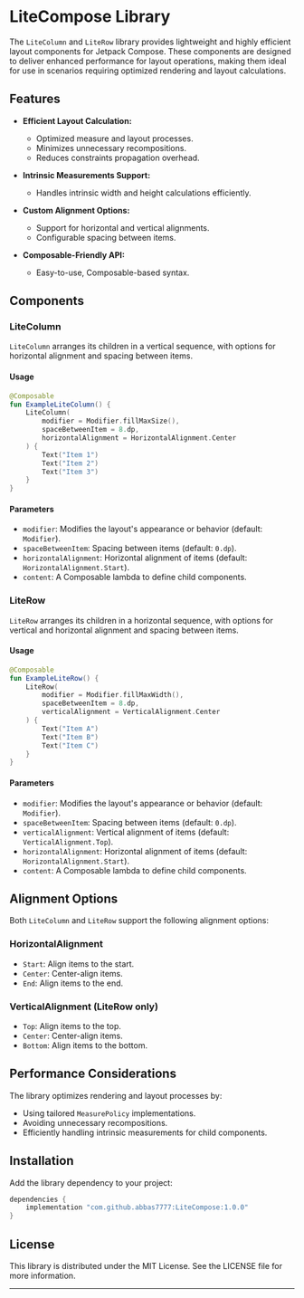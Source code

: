 # LiteCompose Library

The `LiteColumn` and `LiteRow` library provides lightweight and highly efficient layout components for Jetpack Compose. These components are designed to deliver enhanced performance for layout operations, making them ideal for use in scenarios requiring optimized rendering and layout calculations.

## Features

- **Efficient Layout Calculation:**
  - Optimized measure and layout processes.
  - Minimizes unnecessary recompositions.
  - Reduces constraints propagation overhead.

- **Intrinsic Measurements Support:**
  - Handles intrinsic width and height calculations efficiently.

- **Custom Alignment Options:**
  - Support for horizontal and vertical alignments.
  - Configurable spacing between items.

- **Composable-Friendly API:**
  - Easy-to-use, Composable-based syntax.

## Components

### LiteColumn
`LiteColumn` arranges its children in a vertical sequence, with options for horizontal alignment and spacing between items.

#### Usage
```kotlin
@Composable
fun ExampleLiteColumn() {
    LiteColumn(
        modifier = Modifier.fillMaxSize(),
        spaceBetweenItem = 8.dp,
        horizontalAlignment = HorizontalAlignment.Center
    ) {
        Text("Item 1")
        Text("Item 2")
        Text("Item 3")
    }
}
```

#### Parameters
- `modifier`: Modifies the layout's appearance or behavior (default: `Modifier`).
- `spaceBetweenItem`: Spacing between items (default: `0.dp`).
- `horizontalAlignment`: Horizontal alignment of items (default: `HorizontalAlignment.Start`).
- `content`: A Composable lambda to define child components.

### LiteRow
`LiteRow` arranges its children in a horizontal sequence, with options for vertical and horizontal alignment and spacing between items.

#### Usage
```kotlin
@Composable
fun ExampleLiteRow() {
    LiteRow(
        modifier = Modifier.fillMaxWidth(),
        spaceBetweenItem = 8.dp,
        verticalAlignment = VerticalAlignment.Center
    ) {
        Text("Item A")
        Text("Item B")
        Text("Item C")
    }
}
```

#### Parameters
- `modifier`: Modifies the layout's appearance or behavior (default: `Modifier`).
- `spaceBetweenItem`: Spacing between items (default: `0.dp`).
- `verticalAlignment`: Vertical alignment of items (default: `VerticalAlignment.Top`).
- `horizontalAlignment`: Horizontal alignment of items (default: `HorizontalAlignment.Start`).
- `content`: A Composable lambda to define child components.

## Alignment Options
Both `LiteColumn` and `LiteRow` support the following alignment options:

### HorizontalAlignment
- `Start`: Align items to the start.
- `Center`: Center-align items.
- `End`: Align items to the end.

### VerticalAlignment (LiteRow only)
- `Top`: Align items to the top.
- `Center`: Center-align items.
- `Bottom`: Align items to the bottom.

## Performance Considerations
The library optimizes rendering and layout processes by:
- Using tailored `MeasurePolicy` implementations.
- Avoiding unnecessary recompositions.
- Efficiently handling intrinsic measurements for child components.

## Installation
Add the library dependency to your project:

```gradle
dependencies {
    implementation "com.github.abbas7777:LiteCompose:1.0.0"
}
```

## License
This library is distributed under the MIT License. See the LICENSE file for more information.

---


